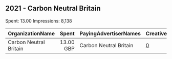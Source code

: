 ## 2021 - Carbon Neutral Britain 
Spent: 13.00
Impressions: 8,138

|OrganizationName|Spent|PayingAdvertiserNames|CreativeUrls|Impressions|Genders|AgeBrackets|CountryCodes|BillingAddresses|CandidateBallotInformation|
|:---|---:|:---|:---|---:|:---|:---|:---|:---|:---|
|Carbon Neutral Britain|13.00 GBP|Carbon Neutral Britain|[0](https://www.snap.com/political-ads/asset/5cca70db2ee15cc131d14818e8e809b6773efeab7e7c27649c982acddfdf1da8?mediaType=mp4)|8,138||19+|united kingdom|"Arjang,Princes Risborough,HP270QU,GB"|Carbon Offsetting|
